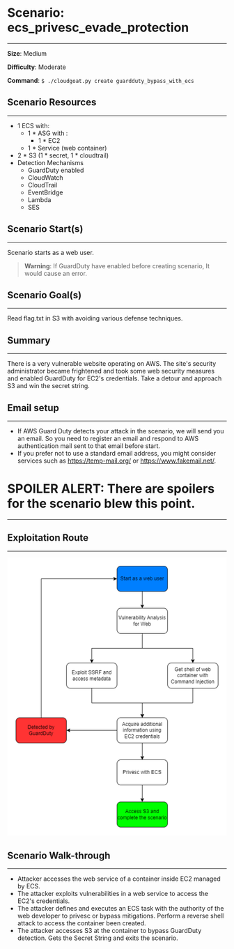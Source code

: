 # Scenario: ecs_privesc_evade_protection

---

**Size**: Medium

**Difficulty**: Moderate

**Command**: `$ ./cloudgoat.py create guardduty_bypass_with_ecs`

## Scenario Resources

---

- 1 ECS with:
    - 1 * ASG with :
        - 1 * EC2
    - 1 * Service (web container)
- 2 * S3 (1 * secret, 1 * cloudtrail)
- Detection Mechanisms
  - GuardDuty enabled
  - CloudWatch
  - CloudTrail
  - EventBridge
  - Lambda
  - SES

## Scenario Start(s)

---

Scenario starts as a web user.

> **Warning**: If GuardDuty have enabled before creating scenario, It would cause an error.

## Scenario Goal(s)

---

Read flag.txt in S3 with avoiding various defense techniques.

## Summary

---

There is a very vulnerable website operating on AWS. The site's security administrator became frightened and took some web security measures and enabled GuardDuty for EC2's credentials. Take a detour and approach S3 and win the secret string.

## Email setup

---
 
- If AWS Guard Duty detects your attack in the scenario, we will send you an email. So you need to register an email and respond to AWS authentication mail sent to that email before start.
- If you prefer not to use a standard email address, you might consider services such as https://temp-mail.org/ or https://www.fakemail.net/.

# SPOILER ALERT: There are spoilers for the scenario blew this point.

---

## Exploitation Route

---

![Scenario Route(s)](assets/diagram.png)

## Scenario Walk-through

---

- Attacker accesses the web service of a container inside EC2 managed by ECS.
- The attacker exploits vulnerabilities in a web service to access the EC2's credentials.
- The attacker defines and executes an ECS task with the authority of the web developer to privesc or bypass mitigations. Perform a reverse shell attack to access the container been created.
- The attacker accesses S3 at the container to bypass GuardDuty detection. Gets the Secret String and exits the scenario.

